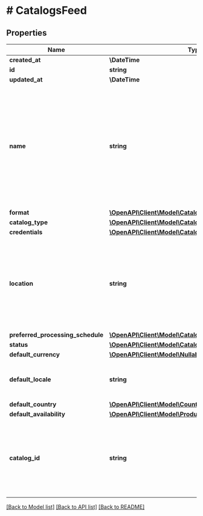 # # CatalogsFeed

## Properties

Name | Type | Description | Notes
------------ | ------------- | ------------- | -------------
**created_at** | **\DateTime** |  | [optional]
**id** | **string** |  | [optional]
**updated_at** | **\DateTime** |  | [optional]
**name** | **string** | A human-friendly name associated to a given feed. This value is currently nullable due to historical reasons. It is expected to become non-nullable in the future. |
**format** | [**\OpenAPI\Client\Model\CatalogsFormat**](CatalogsFormat.md) |  |
**catalog_type** | [**\OpenAPI\Client\Model\CatalogsType**](CatalogsType.md) |  |
**credentials** | [**\OpenAPI\Client\Model\CatalogsFeedCredentials**](CatalogsFeedCredentials.md) |  |
**location** | **string** | The URL where a feed is available for download. This URL is what Pinterest will use to download a feed for processing. |
**preferred_processing_schedule** | [**\OpenAPI\Client\Model\CatalogsFeedProcessingSchedule**](CatalogsFeedProcessingSchedule.md) |  |
**status** | [**\OpenAPI\Client\Model\CatalogsStatus**](CatalogsStatus.md) |  |
**default_currency** | [**\OpenAPI\Client\Model\NullableCurrency**](NullableCurrency.md) |  |
**default_locale** | **string** | The locale used within a feed for product descriptions. |
**default_country** | [**\OpenAPI\Client\Model\Country**](Country.md) |  |
**default_availability** | [**\OpenAPI\Client\Model\ProductAvailabilityType**](ProductAvailabilityType.md) |  |
**catalog_id** | **string** | Catalog id pertaining to the feed. If not provided, feed will use a default catalog based on type. |

[[Back to Model list]](../../README.md#models) [[Back to API list]](../../README.md#endpoints) [[Back to README]](../../README.md)
